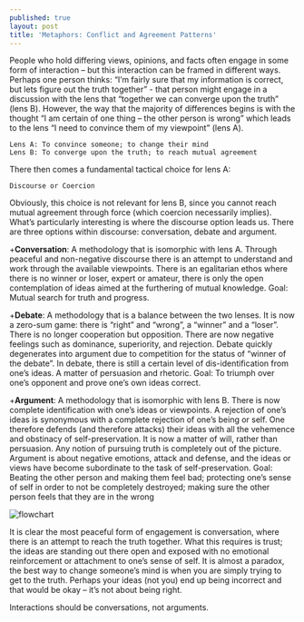 ```yaml
---
published: true
layout: post
title: 'Metaphors: Conflict and Agreement Patterns'
---
```

People who hold differing views, opinions, and facts often engage in some form of interaction – but this interaction can be framed in different ways. Perhaps one person thinks: “I’m fairly sure that my information is correct, but lets figure out the truth together” - that person might engage in a discussion with the lens that “together we can converge upon the truth” (lens B). However, the way that the majority of differences begins is with the thought “I am certain of one thing – the other person is wrong” which leads to the lens “I need to convince them of my viewpoint” (lens A).
```
Lens A: To convince someone; to change their mind
Lens B: To converge upon the truth; to reach mutual agreement
```
There then comes a fundamental tactical choice for lens A:
```
Discourse or Coercion
```
Obviously, this choice is not relevant for lens B, since you cannot reach mutual agreement through force (which coercion necessarily implies). What’s particularly interesting is where the discourse option leads us. There are three options within discourse: conversation, debate and argument.

+**Conversation**: A methodology that is isomorphic with lens A. Through peaceful and non-negative discourse there is an attempt to understand and work through the available viewpoints. There is an egalitarian ethos where there is no winner or loser, expert or amateur, there is only the open contemplation of ideas aimed at the furthering of mutual knowledge.
Goal: Mutual search for truth and progress.

+**Debate**: A methodology that is a balance between the two lenses. It is now a zero-sum game: there is “right” and “wrong”, a “winner” and a “loser”. There is no longer cooperation but opposition. There are now negative feelings such as dominance, superiority, and rejection. Debate quickly degenerates into argument due to competition for the status of “winner of the debate”. In debate, there is still a certain level of dis-identification from one’s ideas. A matter of persuasion and rhetoric.
Goal: To triumph over one’s opponent and prove one’s own ideas correct.

+**Argument**: A methodology that is  isomorphic with lens B. There is now complete identification with one’s ideas or viewpoints. A rejection of one’s ideas is synonymous with a complete rejection of one’s being or self. One therefore defends (and therefore attacks) their ideas with all the vehemence and obstinacy of self-preservation. It is now a matter of will, rather than persuasion. Any notion of pursuing truth is completely out of the picture. Argument is about negative emotions, attack and defense, and the ideas or views have become subordinate to the task of self-preservation.
Goal: Beating the other person and making them feel bad; protecting one’s sense of self in order to not be completely destroyed; making sure the other person feels that they are in the wrong


![flowchart]({{site.baseurl}}/images/flowpattern.jpg)

It is clear the most peaceful form of engagement is conversation, where there is an attempt to reach the truth together. What this requires is trust; the ideas are standing out there open and exposed with no emotional reinforcement or attachment to one’s sense of self. It is almost a paradox, the best way to change someone’s mind is when you are simply trying to get to the truth. Perhaps your ideas (not you) end up being incorrect and that would be okay – it’s not about being right. 

Interactions should be conversations, not arguments.
